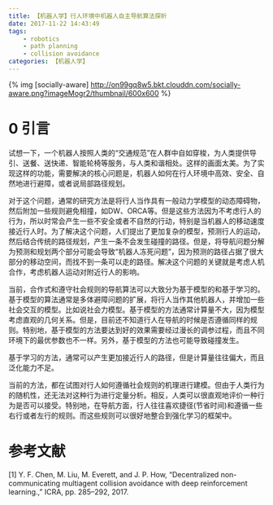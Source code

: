 ```yaml
---
title: 【机器人学】行人环境中机器人自主导航算法探析
date: 2017-11-22 14:43:49
tags:
    - robotics
    - path planning
    - collision avoidance
categories: 【机器人学】
---
```

{% img [socially-aware] http://on99gq8w5.bkt.clouddn.com/socially-aware.png?imageMogr2/thumbnail/600x600 %}
<!--more-->

# 0 引言
试想一下，一个机器人按照人类的“交通规范”在人群中自如穿梭，为人类提供导引、送餐、送快递、智能轮椅等服务，与人类和谐相处。这样的画面太美。为了实现这样的功能，需要解决的核心问题是，机器人如何在行人环境中高效、安全、自然地进行避障，或者说局部路径规划。

对于这个问题，通常的研究方法是将行人当作具有一般动力学模型的动态障碍物，然后附加一些规则避免相撞，如DW、ORCA等。但是这些方法因为不考虑行人的行为，所以时常会产生一些不安全或者不自然的行动，特别是当机器人的移动速度接近行人时。为了解决这个问题，人们提出了更加复杂的模型，预测行人的运动，然后结合传统的路径规划，产生一条不会发生碰撞的路径。但是，将导航问题分解为预测和规划两个部分可能会导致“机器人冻死问题”，因为预测的路径占据了很大部分的移动空间，而找不到一条可以走的路径。解决这个问题的关键就是考虑人机合作，考虑机器人运动对附近行人的影响。

当前，合作式和遵守社会规则的导航算法可以大致分为基于模型的和基于学习的。基于模型的算法通常是多体避障问题的扩展，将行人当作其他机器人，并增加一些社会交互的模型。比如说社会力模型。基于模型的方法通常计算量不大，因为模型考虑直观的几何关系。但是，目前还不知道行人在导航的时候是否遵循同样的规则。特别地，基于模型的方法要达到好的效果需要经过漫长的调参过程，而且不同环境下的最优参数也不一样。另外，基于模型的方法也可能导致碰撞发生。

基于学习的方法，通常可以产生更加接近行人的路径，但是计算量往往偏大，而且泛化能力不足。

当前的方法，都在试图对行人如何遵循社会规则的机理进行建模。但由于人类行为的随机性，还无法对这种行为进行定量分析。相反，人类可以很直观地评价一种行为是否可以接受。特别地，在导航方面，行人往往喜欢捷径(节省时间)和遵循一些右行或者左行的规则。而这些规则可以很好地整合到强化学习的框架中。

# 参考文献
[1]	Y. F. Chen, M. Liu, M. Everett, and J. P. How, “Decentralized non-communicating multiagent collision avoidance with deep reinforcement learning.,” ICRA, pp. 285–292, 2017.